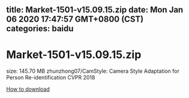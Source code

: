 
title: Market-1501-v15.09.15.zip
date: Mon Jan 06 2020 17:47:57 GMT+0800 (CST)    
categories: baidu
---

# Market-1501-v15.09.15.zip
size: 145.70 MB
 zhunzhong07/CamStyle: Camera Style Adaptation for Person Re-identification CVPR 2018
 

[How to download](https://bpcam.bemobtrk.com/go/2ceec3aa-1ca2-46d6-b9ff-aaa5c184517c?jno=3004)